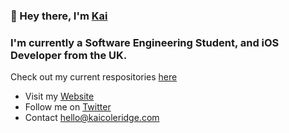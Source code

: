 ### 👋 Hey there, I'm [Kai](https://kaicoleridge.com)

### I'm currently a Software Engineering Student, and iOS Developer from the UK. 

Check out my current respositories [here](https://github.com/kaicoleridge?tab=repositories)
- Visit my [Website](https://kaicoleridge.com)
- Follow me on [Twitter](https://twitter.com/kaicoleridge)
- Contact hello@kaicoleridge.com







